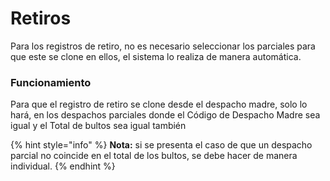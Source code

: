 # Retiros

Para los registros de retiro, no es necesario seleccionar los parciales para que este se clone en ellos, el sistema lo realiza de manera automática.

### Funcionamiento

Para que el registro de retiro se clone desde el despacho madre, solo lo hará, en los despachos parciales donde el Código de Despacho Madre sea igual y el Total de bultos sea igual también

{% hint style="info" %}
**Nota:** si se presenta el caso de que un despacho parcial no coincide en el total de los bultos, se debe hacer de manera individual.
{% endhint %}
